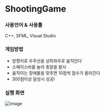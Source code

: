 # ShootingGame

### 사용언어 & 사용툴
C++, SFML, Visual Studio

### 게임방법
- 방향키로 우주선을 상하좌우로 움직인다
- 스페이스바를 눌러 총알을 발사
- 움직이는 장애물을 맞추면 10점씩 점수가 올라간다
- 300점이상 달성시 성공!

### 실행 화면
![image](https://user-images.githubusercontent.com/83991079/206862648-32102152-d2cb-42df-b516-a5c7bee76b7e.png)
